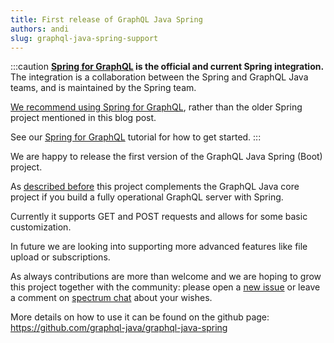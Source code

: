 ```yaml
---
title: First release of GraphQL Java Spring
authors: andi
slug: graphql-java-spring-support
---
```

:::caution
**[Spring for GraphQL](https://spring.io/projects/spring-graphql) is the official and current Spring integration.** The integration is a collaboration between the Spring and GraphQL Java teams, and is maintained by the Spring team. 

[We recommend using Spring for GraphQL](https://www.graphql-java.com/blog/spring-for-graphql), rather than the older Spring project mentioned in this blog post.

See our [Spring for GraphQL](https://www.graphql-java.com/tutorials/getting-started-with-spring-boot) tutorial for how to get started.
:::

We are happy to release the first version of the GraphQL Java Spring (Boot) project.

As [described before](https://www.graphql-java.com/blog/graphql-java-aims-to-be-used-directly/) this project
complements the GraphQL Java core project if you build a fully operational GraphQL server with Spring.

Currently it supports GET and POST requests and allows for some basic customization.

In future we are looking into supporting more advanced features like file upload or subscriptions.

As always contributions are more than welcome and we are hoping to grow this project together with the
community: please open a [new issue](https://github.com/graphql-java/graphql-java-spring/issues/new) or leave a comment on [spectrum chat](https://spectrum.chat/graphql-java) about your wishes.

More details on how to use it can be found on the github page: https://github.com/graphql-java/graphql-java-spring
